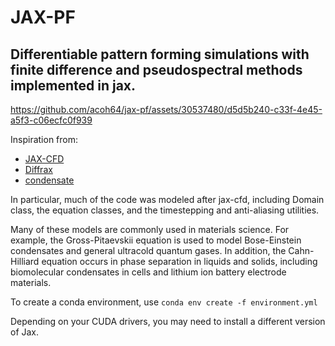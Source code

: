 # JAX-PF
## Differentiable pattern forming simulations with finite difference and pseudospectral methods implemented in jax.

https://github.com/acoh64/jax-pf/assets/30537480/d5d5b240-c33f-4e45-a5f3-c06ecfc0f939

Inspiration from:
- [JAX-CFD](https://github.com/google/jax-cfd)
- [Diffrax](https://github.com/patrick-kidger/diffrax)
- [condensate](https://github.com/biswaroopmukherjee/condensate)

In particular, much of the code was modeled after jax-cfd, including Domain class, the equation classes, and the timestepping and anti-aliasing utilities.

Many of these models are commonly used in materials science. For example, the Gross-Pitaevskii equation is used to model Bose-Einstein condensates and general ultracold quantum gases. In addition, the Cahn-Hilliard equation occurs in phase separation in liquids and solids, including biomolecular condensates in cells and lithium ion battery electrode materials.

To create a conda environment, use `conda env create -f environment.yml`

Depending on your CUDA drivers, you may need to install a different version of Jax.
